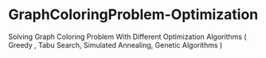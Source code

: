 # GraphColoringProblem-Optimization
Solving Graph Coloring Problem With Different Optimization Algorithms ( Greedy , Tabu Search, Simulated Annealing, Genetic Algorithms )
